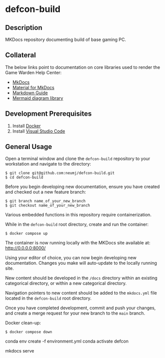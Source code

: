 # defcon-build

## Description

MKDocs repository documenting build of base gaming PC. 

## Collateral

The below links point to documentation on core libraries used to render the Game Warden Help Center: 
* [MkDocs](https://www.mkdocs.org/)
* [Material for MkDocs](https://squidfunk.github.io/mkdocs-material/)
* [Markdown Guide](https://www.markdownguide.org/basic-syntax/)
* [Mermaid diagram library](https://mermaid.js.org/)

## Development Prerequisites

1. Install [Docker](https://docs.docker.com/get-docker/)
1. Install [Visual Studio Code](https://code.visualstudio.com/) 

## General Usage

Open a terminal window and clone the `defcon-build` repository to your workstation and navigate to the directory:

```
$ git clone git@github.com:neumj/defcon-build.git
$ cd defcon-build
```

Before you begin developing new documentation, ensure you have created and checked out 
a new feature branch:

```
$ git branch name_of_your_new_branch
$ git checkout name_of_your_new_branch
```

Various embedded functions in this repository require containerization.

While in the `defcon-build` root directory, create and run the container:

```
$ docker compose up
```

The container is now running locally with the MKDocs site available at: http://0.0.0.0:8000/

Using your editor of choice, you can now begin developing new documentation.  Changes you make will 
auto-update to the locally running site.

New content should be developed in the `/docs` directory within an existing categorical directory, or within a new categorical directory.

Navigation pointers to new content should be added to the `mkdocs.yml` file located in the `defcon-build` root directory.

Once you have completed development, commit and push your changes, and create a merge request for your new branch to the `main` branch.

Docker clean-up:      

```
$ docker compose down
```

conda env create -f environment.yml
conda activate defcon

mkdocs serve

